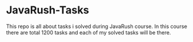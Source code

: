# JavaRush-Tasks
This repo is all about tasks i solved during JavaRush course. In this course there are total 1200 tasks and each of my solved tasks will be there.
